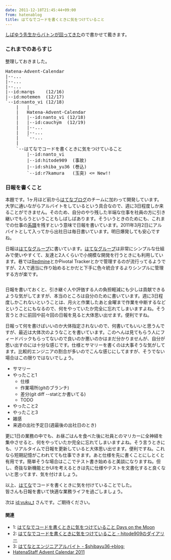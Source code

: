 ```yaml
---
date: 2011-12-18T21:45:44+09:00
from: hatenablog
title: はてなでコードを書くときに気をつけていること
---
```


<p><a href="http://shibayu36.hatenablog.com/entry/2011/12/18/170644">&#x3057;&#x3070;&#x3086;&#x3046;&#x5148;&#x751F;&#x304B;&#x3089;&#x30D0;&#x30C8;&#x30F3;&#x304C;&#x56DE;&#x3063;&#x3066;&#x304D;&#x305F;</a>ので書かせて戴きます。</p>

<div class="section">
    <h3>これまでのあらすじ</h3>
    <p>整理しておきました。</p>
<pre class="code" data-lang="" data-unlink>Hatena-Advent-Calendar
|--...
|--...
|--...
|--id:marqs    (12/16)
|--id:motemen  (12/17)
`--id:nanto_vi (12/18)
    |   |
    |   Hatena-Advent-Calendar
    |   |--id:nanto_vi (12/18)
    |   |--id:cauchym  (12/19)
    |   |--...
    |   |--...
    |   `--...
    |
    `--はてなでコードを書くときに気をつけていること
        |--id:nanto_vi
        |--id:hitode909  (事故)
        |--id:shiba_yu36 (巻込)
        `--id:r7kamura   (玉突) &lt;= New!!</pre>
</div>
<div class="section">
    <h3>日報を書くこと</h3>
    <p>本題です。1ヶ月ほど前から<a class="keyword" href="http://d.hatena.ne.jp/keyword/%A4%CF%A4%C6%A4%CA%A5%D6%A5%ED%A5%B0">はてなブログ</a>のチームに加わって開発しています。大学に通いながらアルバイトをしているという具合なので、週に3日程度しか来ることができません。そのため、自分のやり残した半端な仕事を社員の方に引き継いでもらうということもしばしばあります。そういうときのためにも、これまでの仕事の<a class="keyword" href="http://d.hatena.ne.jp/keyword/%B7%CF%C9%E8">系譜</a>を残すという意味で日報を書いています。2011年3月2日にアルバイトとして入ってから出社日は毎日書いています。明日爆発しても安心ですね。</p><p>日報は<a class="keyword" href="http://d.hatena.ne.jp/keyword/%A4%CF%A4%C6%A4%CA%A5%B0%A5%EB%A1%BC%A5%D7">はてなグループ</a>に書いています。<a class="keyword" href="http://d.hatena.ne.jp/keyword/%A4%CF%A4%C6%A4%CA%A5%B0%A5%EB%A1%BC%A5%D7">はてなグループ</a>は非常にシンプルな仕組みで使いやすくて、友達と2人くらいで小規模な開発を行うときにも利用しています。巷では<a class="keyword" href="http://d.hatena.ne.jp/keyword/Redmine">Redmine</a>とかPivotal Trackerとかで管理するのが流行ってるようですが、2人で適当に作り始めるとかだと下手に色々統合するよりシンプルに管理する方が楽です。</p><p><img src="http://dl.dropbox.com/u/5978869/image/20111218_195328.png" alt="" class="frame"/></p><p>日報を書いておくと、引き継ぐ人や評価する人の負担軽減にも少しは貢献できるような気がしてますが、本当のところは自分のために書いています。週に3日程度しかこれないということは、月火と作業したあと金曜まで作業を中断するなどということにもなるので、何をやっていたか完全に忘れてしまいますよね。そう言うときに前回や前々回の日報を見ると大体思い出せます。便利ですね。</p><p>日報って何を書けばいいのか大体指定されないので、何書いてもいいと思うんですが、最近は大体次のようなことを書いています。このへんは見てもらう人にフィードバックもらってないので良いのか悪いのかはまだ分かりませんが、自分が思い出すのには十分な感じです。仕様とサマリーを書くのは大事そうな気がしてます。比較的エンジニアの割合が多いのでこんな感じにしてますが、そうでない場合はこの限りではないでしょう。</p>

<ul>
<li>サマリー</li>
<li>やったこと1
<ul>
<li>仕様</li>
<li>作業場所(gitのブランチ)</li>
<li>差分(git diff --statとか書いてる)</li>
<li>TODO</li>
</ul></li>
<li>やったこと2</li>
<li>やったこと3</li>
<li>雑感</li>
<li>来週の出社予定日(週最後の出社日のとき)</li>
</ul><p>更に1日の業務の中でも、お昼ごはんを食べた後に社員とのマリカーに全神経を集中させると、何をやっていたか完全に忘れてしまいますよね。そう言うときにも、リアルタイムで日報を更新していると大体思い出せます。便利ですね。これなら短期記憶がこわれてても仕事できます。あと仕様を先に書くことにしとくと有用です。簡単そうな場合はここでテスト書き始めると美談になりますね。但し、奇抜な新機能とかUIを考えるときは先に仕様やテストを文書化すると良くないと思ってます、気を付けましょう。</p><p>以上、<a class="keyword" href="http://d.hatena.ne.jp/keyword/%A4%CF%A4%C6%A4%CA">はてな</a>でコードを書くときに気を付けていることでした。<br />
皆さんも日報を書いて快適な業務ライフを過ごしましょう。</p><p>次は <a href="http://blog.hatena.ne.jp/yuku_t/">id:yuku_t</a> さんです。ご期待ください。</p>

<div class="section">
    <h4>関連</h4>

<ul>
<li>1: <a href="http://nanto.asablo.jp/blog/2011/12/18/6249094">&#x306F;&#x3066;&#x306A;&#x3067;&#x30B3;&#x30FC;&#x30C9;&#x3092;&#x66F8;&#x304F;&#x3068;&#x304D;&#x306B;&#x6C17;&#x3092;&#x3064;&#x3051;&#x3066;&#x3044;&#x308B;&#x3053;&#x3068; Days on the Moon</a></li>
<li>2: <a href="http://d.hatena.ne.jp/hitode909/20111218/1324190795">&#x306F;&#x3066;&#x306A;&#x3067;&#x30B3;&#x30FC;&#x30C9;&#x3092;&#x66F8;&#x304F;&#x3068;&#x304D;&#x306B;&#x6C17;&#x3092;&#x3064;&#x3051;&#x3066;&#x3044;&#x308B;&#x3053;&#x3068; - hitode909&#x306E;&#x30C0;&#x30A4;&#x30A2;&#x30EA;&#x30FC;</a></li>
<li>3: <a href="http://shibayu36.hatenablog.com/entry/2011/12/18/170644">&#x306F;&#x3066;&#x306A;&#x3068;&#x30A8;&#x30F3;&#x30B8;&#x30CB;&#x30A2;&#x30A2;&#x30EB;&#x30D0;&#x30A4;&#x30C8; - $shibayu36-&gt;blog;</a></li>
<li><a href="http://atnd.org/events/22740">HatenaStaff Advent Calendar 2011</a></li>
</ul>
</div>
</div>
